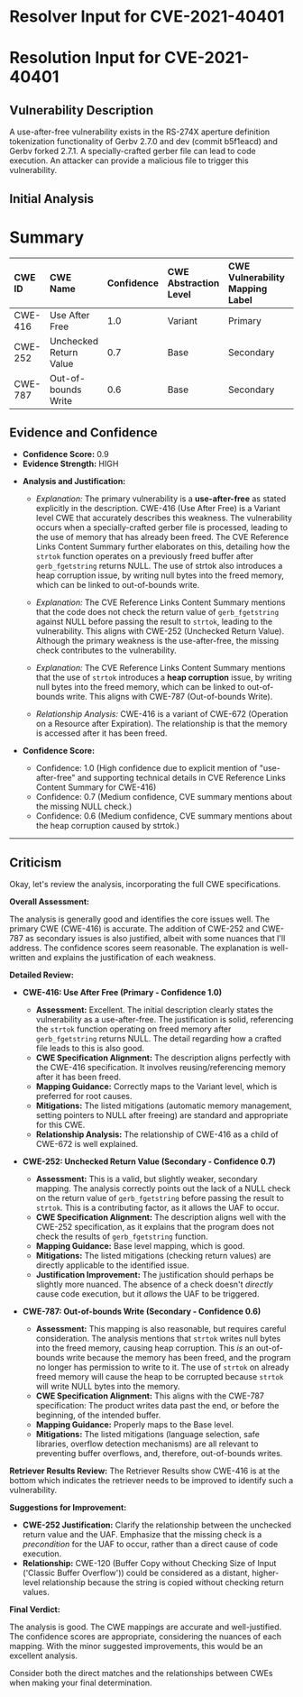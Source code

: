# Resolver Input for CVE-2021-40401

# Resolution Input for CVE-2021-40401

## Vulnerability Description
A use-after-free vulnerability exists in the RS-274X aperture definition tokenization functionality of Gerbv 2.7.0 and dev (commit b5f1eacd) and Gerbv forked 2.7.1. A specially-crafted gerber file can lead to code execution. An attacker can provide a malicious file to trigger this vulnerability.

## Initial Analysis
# Summary
| CWE ID  | CWE Name                     | Confidence | CWE Abstraction Level | CWE Vulnerability Mapping Label | CWE-Vulnerability Mapping Notes |
| :------- | :--------------------------- | :--------- | :-------------------- | :------------------------------ | :----------------------------- |
| CWE-416 | Use After Free               | 1.0        | Variant               | Primary                         | Allowed                      |
| CWE-252 | Unchecked Return Value         | 0.7        | Base                  | Secondary                       | Allowed                      |
| CWE-787 | Out-of-bounds Write          | 0.6        | Base                  | Secondary                       | Allowed                      |

## Evidence and Confidence

*   **Confidence Score:** 0.9
*   **Evidence Strength:** HIGH

- **Analysis and Justification:**
  - *Explanation:* The primary vulnerability is a **use-after-free** as stated explicitly in the description. CWE-416 (Use After Free) is a Variant level CWE that accurately describes this weakness. The vulnerability occurs when a specially-crafted gerber file is processed, leading to the use of memory that has already been freed. The CVE Reference Links Content Summary further elaborates on this, detailing how the `strtok` function operates on a previously freed buffer after `gerb_fgetstring` returns NULL. The use of strtok also introduces a heap corruption issue, by writing null bytes into the freed memory, which can be linked to out-of-bounds write.
  - *Explanation:* The CVE Reference Links Content Summary mentions that the code does not check the return value of `gerb_fgetstring` against NULL before passing the result to `strtok`, leading to the vulnerability. This aligns with CWE-252 (Unchecked Return Value). Although the primary weakness is the use-after-free, the missing check contributes to the vulnerability.
  - *Explanation:* The CVE Reference Links Content Summary mentions that the use of `strtok` introduces a **heap corruption** issue, by writing null bytes into the freed memory, which can be linked to out-of-bounds write. This aligns with CWE-787 (Out-of-bounds Write).

  - *Relationship Analysis:* CWE-416 is a variant of CWE-672 (Operation on a Resource after Expiration). The relationship is that the memory is accessed after it has been freed.

- **Confidence Score:**
  - Confidence: 1.0 (High confidence due to explicit mention of "use-after-free" and supporting technical details in CVE Reference Links Content Summary for CWE-416)
  - Confidence: 0.7 (Medium confidence, CVE summary mentions about the missing NULL check.)
  - Confidence: 0.6 (Medium confidence, CVE summary mentions about the heap corruption caused by strtok.)

---

## Criticism
Okay, let's review the analysis, incorporating the full CWE specifications.

**Overall Assessment:**

The analysis is generally good and identifies the core issues well. The primary CWE (CWE-416) is accurate. The addition of CWE-252 and CWE-787 as secondary issues is also justified, albeit with some nuances that I'll address. The confidence scores seem reasonable.  The explanation is well-written and explains the justification of each weakness.

**Detailed Review:**

*   **CWE-416: Use After Free (Primary - Confidence 1.0)**

    *   **Assessment:**  Excellent. The initial description clearly states the vulnerability as a use-after-free. The justification is solid, referencing the `strtok` function operating on freed memory after `gerb_fgetstring` returns NULL. The detail regarding how a crafted file leads to this is also good.
    *   **CWE Specification Alignment:** The description aligns perfectly with the CWE-416 specification. It involves reusing/referencing memory after it has been freed.
    *   **Mapping Guidance:** Correctly maps to the Variant level, which is preferred for root causes.
    *   **Mitigations:** The listed mitigations (automatic memory management, setting pointers to NULL after freeing) are standard and appropriate for this CWE.
    *   **Relationship Analysis:**  The relationship of CWE-416 as a child of CWE-672 is well explained.

*   **CWE-252: Unchecked Return Value (Secondary - Confidence 0.7)**

    *   **Assessment:**  This is a valid, but slightly weaker, secondary mapping.  The analysis correctly points out the lack of a NULL check on the return value of `gerb_fgetstring` before passing the result to `strtok`. This is a contributing factor, as it allows the UAF to occur.
    *   **CWE Specification Alignment:** The description aligns well with the CWE-252 specification, as it explains that the program does not check the results of `gerb_fgetstring` function.
    *   **Mapping Guidance:** Base level mapping, which is good.
    *   **Mitigations:** The listed mitigations (checking return values) are directly applicable to the identified issue.
    *   **Justification Improvement:** The justification should perhaps be slightly more nuanced.  The absence of a check doesn't *directly* cause code execution, but it *allows* the UAF to be triggered.

*   **CWE-787: Out-of-bounds Write (Secondary - Confidence 0.6)**

    *   **Assessment:**  This mapping is also reasonable, but requires careful consideration. The analysis mentions that `strtok` writes null bytes into the freed memory, causing heap corruption. This *is* an out-of-bounds write because the memory has been freed, and the program no longer has permission to write to it. The use of `strtok` on already freed memory will cause the heap to be corrupted because `strtok` will write NULL bytes into the memory.
    *   **CWE Specification Alignment:** This aligns with the CWE-787 specification: The product writes data past the end, or before the beginning, of the intended buffer.
    *   **Mapping Guidance:** Properly maps to the Base level.
    *   **Mitigations:** The listed mitigations (language selection, safe libraries, overflow detection mechanisms) are all relevant to preventing buffer overflows, and, therefore, out-of-bounds writes.

**Retriever Results Review:**
The Retriever Results show CWE-416 is at the bottom which indicates the retriever needs to be improved to identify such a vulnerability.

**Suggestions for Improvement:**

*   **CWE-252 Justification:** Clarify the relationship between the unchecked return value and the UAF. Emphasize that the missing check is a *precondition* for the UAF to occur, rather than a direct cause of code execution.
*   **Relationship:** CWE-120 (Buffer Copy without Checking Size of Input ('Classic Buffer Overflow')) could be considered as a distant, higher-level relationship because the string is copied without checking return values.

**Final Verdict:**

The analysis is good. The CWE mappings are accurate and well-justified. The confidence scores are appropriate, considering the nuances of each mapping. With the minor suggested improvements, this would be an excellent analysis.

Consider both the direct matches and the relationships between CWEs
when making your final determination.
        
